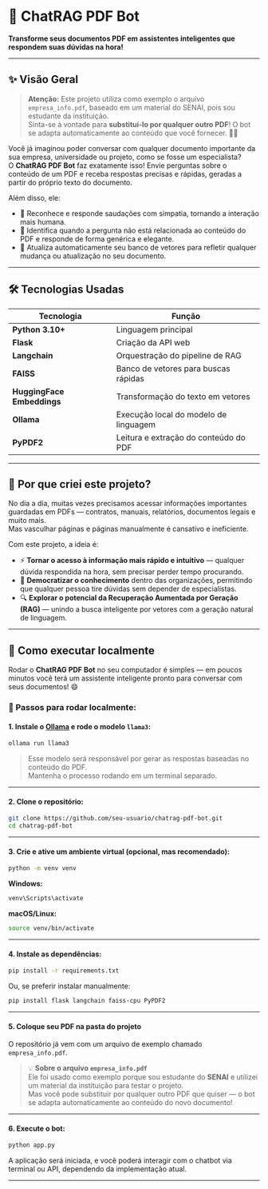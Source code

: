 

# 🤖 ChatRAG PDF Bot  
**Transforme seus documentos PDF em assistentes inteligentes que respondem suas dúvidas na hora!**

---

## ✨ Visão Geral
> **Atenção:** Este projeto utiliza como exemplo o arquivo `empresa_info.pdf`, baseado em um material do SENAI, pois sou estudante da instituição.  
> Sinta-se à vontade para **substituí-lo por qualquer outro PDF**! O bot se adapta automaticamente ao conteúdo que você fornecer. 📄✨

Você já imaginou poder conversar com qualquer documento importante da sua empresa, universidade ou projeto, como se fosse um especialista?  
O **ChatRAG PDF Bot** faz exatamente isso! Envie perguntas sobre o conteúdo de um PDF e receba respostas precisas e rápidas, geradas a partir do próprio texto do documento.

Além disso, ele:

- 👋 Reconhece e responde saudações com simpatia, tornando a interação mais humana.  
- 🤔 Identifica quando a pergunta não está relacionada ao conteúdo do PDF e responde de forma genérica e elegante.  
- 🔄 Atualiza automaticamente seu banco de vetores para refletir qualquer mudança ou atualização no seu documento.

---

## 🛠 Tecnologias Usadas

| Tecnologia                 | Função                                      |
|---------------------------|---------------------------------------------|
| **Python 3.10+**           | Linguagem principal                         |
| **Flask**                  | Criação da API web                          |
| **Langchain**              | Orquestração do pipeline de RAG            |
| **FAISS**                  | Banco de vetores para buscas rápidas       |
| **HuggingFace Embeddings**| Transformação do texto em vetores          |
| **Ollama**                 | Execução local do modelo de linguagem      |
| **PyPDF2**                 | Leitura e extração do conteúdo do PDF      |

---

## 🎯 Por que criei este projeto?

No dia a dia, muitas vezes precisamos acessar informações importantes guardadas em PDFs — contratos, manuais, relatórios, documentos legais e muito mais.  
Mas vasculhar páginas e páginas manualmente é cansativo e ineficiente.

Com este projeto, a ideia é:

- ⚡ **Tornar o acesso à informação mais rápido e intuitivo** — qualquer dúvida respondida na hora, sem precisar perder tempo procurando.  
- 🧠 **Democratizar o conhecimento** dentro das organizações, permitindo que qualquer pessoa tire dúvidas sem depender de especialistas.  
- 🔍 **Explorar o potencial da Recuperação Aumentada por Geração (RAG)** — unindo a busca inteligente por vetores com a geração natural de linguagem.

---

## 🚀 Como executar localmente

Rodar o **ChatRAG PDF Bot** no seu computador é simples — em poucos minutos você terá um assistente inteligente pronto para conversar com seus documentos! 😄

### 🔧 Passos para rodar localmente:

#### 1. Instale o [Ollama](https://ollama.com/) e rode o modelo `llama3`:

```bash
ollama run llama3
```

> Esse modelo será responsável por gerar as respostas baseadas no conteúdo do PDF.  
> Mantenha o processo rodando em um terminal separado.

---

#### 2. Clone o repositório:

```bash
git clone https://github.com/seu-usuario/chatrag-pdf-bot.git
cd chatrag-pdf-bot
```

---

#### 3. Crie e ative um ambiente virtual (opcional, mas recomendado):

```bash
python -m venv venv
```

**Windows:**

```bash
venv\Scripts\activate
```

**macOS/Linux:**

```bash
source venv/bin/activate
```

---

#### 4. Instale as dependências:

```bash
pip install -r requirements.txt
```

Ou, se preferir instalar manualmente:

```bash
pip install flask langchain faiss-cpu PyPDF2
```

---

#### 5. Coloque seu PDF na pasta do projeto

O repositório já vem com um arquivo de exemplo chamado `empresa_info.pdf`.

> 💡 **Sobre o arquivo `empresa_info.pdf`**  
> Ele foi usado como exemplo porque sou estudante do **SENAI** e utilizei um material da instituição para testar o projeto.  
> Mas você pode substituir por qualquer outro PDF que quiser — o bot se adapta automaticamente ao conteúdo do novo documento!

---

#### 6. Execute o bot:

```bash
python app.py
```

A aplicação será iniciada, e você poderá interagir com o chatbot via terminal ou API, dependendo da implementação atual.

---
